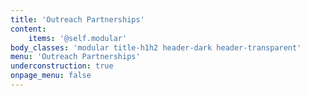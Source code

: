 ```yaml
---
title: 'Outreach Partnerships'
content:
    items: '@self.modular'
body_classes: 'modular title-h1h2 header-dark header-transparent'
menu: 'Outreach Partnerships'
underconstruction: true
onpage_menu: false
---
```


